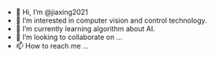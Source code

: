 - 👋 Hi, I’m @jiaxing2021
- 👀 I’m interested in computer vision and control technology.
- 🌱 I’m currently learning algorithm about AI.
- 💞️ I’m looking to collaborate on ...
- 📫 How to reach me ...

<!---
jiaxing2021/jiaxing2021 is a ✨ special ✨ repository because its `README.md` (this file) appears on your GitHub profile.
You can click the Preview link to take a look at your changes.
--->
